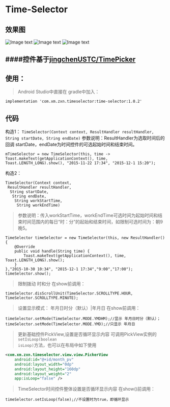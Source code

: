 # Time-Selector

## 效果图
![Image text](https://github.com/zhang721688/Time-Selector/blob/master/image/image01.png)
![Image text](https://github.com/zhang721688/Time-Selector/blob/master/image/image02.png)
![Image text](https://github.com/zhang721688/Time-Selector/blob/master/image/image03.png)


####控件基于[jingchenUSTC/TimePicker](https://github.com/jingchenUSTC/TimePicker "感谢jingchenUSTC" )
---


## 使用：
>Android Studio中直接在 gradle中加入：
```
implementation 'com.xm.zxn.timeselector:time-selector:1.0.2'
```

## 代码
构造1：
`TimeSelector(Context context, ResultHandler resultHandler, String startDate, String endDate)`
参数说明：ResultHandler为选取时间后的回调 startDate，endDate为时间控件的可选起始时间和结束时间。
```
mTimeSelector = new TimeSelector(this, time -> Toast.makeText(getApplicationContext(), time, Toast.LENGTH_LONG).show(), "2015-11-22 17:34", "2015-12-1 15:20");
```

构造2：
```
TimeSelector(Context context,
 ResultHandler resultHandler,
  String startDate,
   String endDate,
    String workStartTime,
     String workEndTime)
```
>参数说明：传入workStartTime，workEndTime可选时间为起始时间和结束时间范围内的每日“时：分”的起始和结束时间，如限制可选时间为：朝9晚5。
```
TimeSelector timeSelector = new TimeSelector(this, new ResultHandler() {
	@Override
	public void handle(String time) {
    	Toast.makeText(getApplicationContext(), time, Toast.LENGTH_LONG).show();
	}
},"2015-10-30 10:34", "2015-12-1 17:34","9:00","17:00");
timeSelector.show();
```

>限制拨动 时和分
在show前调用：     
```
timeSelector.disScrollUnit(TimeSelector.SCROLLTYPE.HOUR, TimeSelector.SCROLLTYPE.MINUTE);
 ```
>设置显示模式： 年月日时分（默认）|年月日
在show前调用：
```
timeSelector.setMode(TimeSelector.MODE.YMDHM);//显示 年月日时分（默认）；
timeSelector.setMode(TimeSelector.MODE.YMD);//只显示 年月日
```

>更新基础控件PickView,设置是否循环显示内容
可调用PickView实例的<code>setIsLoop(boolean isLoop)</code>方法，也可以在布局中如下使用
```xml
<com.xm.zxn.timeselector.view.view.PickerView
    android:id="@+id/month_pv"
    android:layout_width="0dp"
    android:layout_height="160dp"
    android:layout_weight="2"
    app:isLoop="false" /> 
```            
>TimeSelector时间控件整体设置是否循环显示内容
在show()前调用：
        
```
timeSelector.setIsLoop(false);//不设置时为true，即循环显示
```




